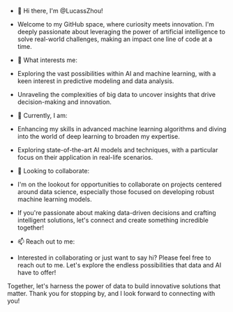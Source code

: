 - 👋 Hi there, I'm @LucassZhou!
- Welcome to my GitHub space, where curiosity meets innovation. I'm deeply passionate about leveraging the power of artificial intelligence to solve real-world challenges, making an impact one line of code at a time.
  
- 👀 What interests me:
- Exploring the vast possibilities within AI and machine learning, with a keen interest in predictive modeling and data analysis.
- Unraveling the complexities of big data to uncover insights that drive decision-making and innovation.
  
- 🌱 Currently, I am:
- Enhancing my skills in advanced machine learning algorithms and diving into the world of deep learning to broaden my expertise.
- Exploring state-of-the-art AI models and techniques, with a particular focus on their application in real-life scenarios.
  
- 💞️ Looking to collaborate:
- I'm on the lookout for opportunities to collaborate on projects centered around data science, especially those focused on developing robust machine learning models.
- If you're passionate about making data-driven decisions and crafting intelligent solutions, let's connect and create something incredible together!
  
- 📫 Reach out to me:
- Interested in collaborating or just want to say hi? Please feel free to reach out to me. Let's explore the endless possibilities that data and AI have to offer!
  
Together, let's harness the power of data to build innovative solutions that matter. Thank you for stopping by, and I look forward to connecting with you!

<!---
LucassZhou/LucassZhou is a ✨ special ✨ repository because its `README.md` (this file) appears on your GitHub profile.
You can click the Preview link to take a look at your changes.
--->
